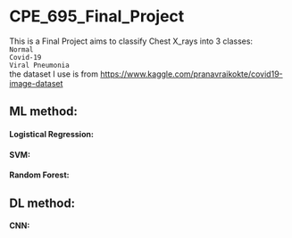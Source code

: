 # CPE_695_Final_Project

This is a Final Project aims to classify Chest X_rays into 3 classes:   
`Normal`   
`Covid-19`  
`Viral Pneumonia`   
the dataset I use is from https://www.kaggle.com/pranavraikokte/covid19-image-dataset


## ML method:
#### Logistical Regression:
#### SVM:
#### Random Forest:



## DL method:
#### CNN:
